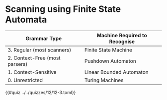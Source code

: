 # Scanning using Finite State Automata

| Grammar Type | Machine Required to Recognise |
| -- | -- |
| 3. Regular (most scanners) | Finite State Machine |
| 2. Context-Free (most parsers) | Pushdown Automaton |
| 1. Context-Sensitive | Linear Bounded Automaton |
| 0. Unrestricted | Turing Machines |

{{#quiz ../../quizzes/12/12-3.toml}}
